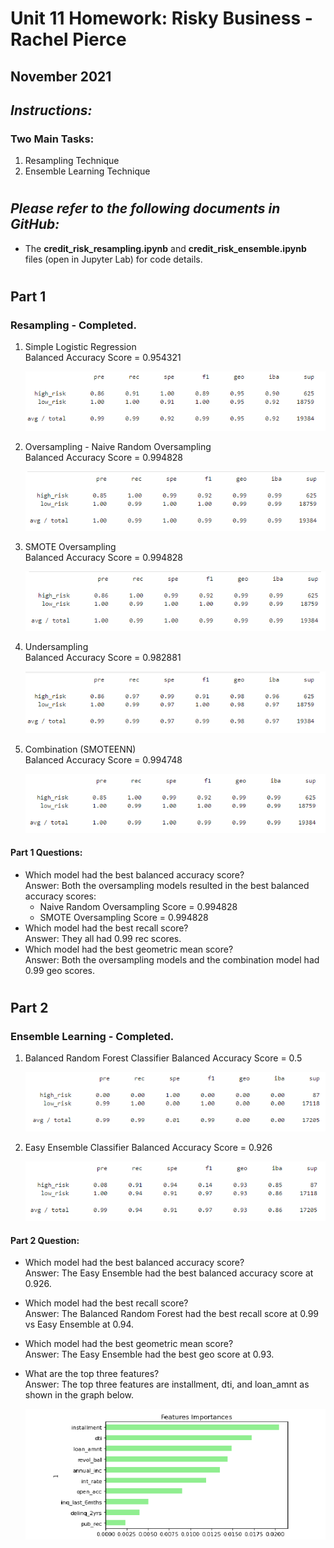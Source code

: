 # Unit 11 Homework: Risky Business - Rachel Pierce
## November 2021

## *Instructions:*
### Two Main Tasks:
1. Resampling Technique
2. Ensemble Learning Technique

#
## *Please refer to the following documents in GitHub:*
- The **credit_risk_resampling.ipynb** and **credit_risk_ensemble.ipynb** files (open in Jupyter Lab) for code details.

#

## Part 1 
### Resampling - Completed.  
1. Simple Logistic Regression  
Balanced Accuracy Score = 0.954321  
  
    ![image](./images/logistic_regression.png)   
2. Oversampling - Naive Random Oversampling  
Balanced Accuracy Score = 0.994828  
  
    ![image](./images/naive_oversampling.png)   
3. SMOTE Oversampling  
Balanced Accuracy Score = 0.994828 
  
    ![image](./images/SMOTE_oversampling.png)   
4. Undersampling  
Balanced Accuracy Score = 0.982881
  
    ![image](./images/undersampling.png)   
5.  Combination (SMOTEENN)  
Balanced Accuracy Score = 0.994748
  
    ![image](./images/combination.png)   


#### **Part 1 Questions:**  
- Which model had the best balanced accuracy score?  
Answer:  Both the oversampling models resulted in the best balanced accuracy scores:   
    - Naive Random Oversampling Score = 0.994828  
    - SMOTE Oversampling Score = 0.994828
- Which model had the best recall score?   
Answer:  They all had 0.99 rec scores.
- Which model had the best geometric mean score?  
Answer:  Both the oversampling models and the combination model had 0.99 geo scores.

#

## Part 2
### Ensemble Learning - Completed.
1. Balanced Random Forest Classifier 
Balanced Accuracy Score =  0.5
  
    ![image](./images/random_forest.png)   
2. Easy Ensemble Classifier
Balanced Accuracy Score =  0.926
  
    ![image](./images/easy_ensemble.png)   

#### **Part 2 Question:**
- Which model had the best balanced accuracy score?    
 Answer:  The Easy Ensemble had the best balanced accuracy score at 0.926.

- Which model had the best recall score?  
Answer:  The Balanced Random Forest had the best recall score at 0.99 vs Easy Ensemble at 0.94.

- Which model had the best geometric mean score?   
Answer:  The Easy Ensemble had the best geo score at 0.93.

- What are the top three features?  
Answer:  The top three features are installment, dti, and loan_amnt as shown in the graph below.  
  
    ![image](./images/features.png)  



